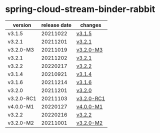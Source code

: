 # spring-cloud-stream-binder-rabbit	


|version|release date|changes|
|---|---|---|
|v3.1.5|20211022|[v3.1.5](./v3.1.5-20211022.md)|
|v3.2.1|20211201|[v3.2.1](./v3.2.1-20211201.md)|
|v3.2.0-M3|20211019|[v3.2.0-M3](./v3.2.0-M3-20211019.md)|
|v3.2.1|20211202|[v3.2.1](./v3.2.1-20211202.md)|
|v3.2.2|20220217|[v3.2.2](./v3.2.2-20220217.md)|
|v3.1.4|20210921|[v3.1.4](./v3.1.4-20210921.md)|
|v3.1.6|20211214|[v3.1.6](./v3.1.6-20211214.md)|
|v3.2.0|20211201|[v3.2.0](./v3.2.0-20211201.md)|
|v3.2.0-RC1|20211103|[v3.2.0-RC1](./v3.2.0-RC1-20211103.md)|
|v4.0.0-M1|20220127|[v4.0.0-M1](./v4.0.0-M1-20220127.md)|
|v3.2.2|20220216|[v3.2.2](./v3.2.2-20220216.md)|
|v3.2.0-M2|20211001|[v3.2.0-M2](./v3.2.0-M2-20211001.md)|
